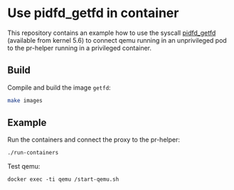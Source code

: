 # Use pidfd_getfd in container

This repository contains an example how to use the syscall [pidfd_getfd](https://man7.org/linux/man-pages/man2/pidfd_getfd.2.html) (available from kernel 5.6) to connect qemu running in an unprivileged pod to the pr-helper running in a privileged container.

## Build
Compile and build the image `getfd`:
```bash
make images
```
## Example
Run the containers and connect the proxy to the pr-helper:
```bash
./run-containers
```
Test qemu:
```
docker exec -ti qemu /start-qemu.sh
```
